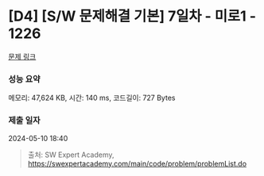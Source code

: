 # [D4] [S/W 문제해결 기본] 7일차 - 미로1 - 1226 

[문제 링크](https://swexpertacademy.com/main/code/problem/problemDetail.do?contestProbId=AV14vXUqAGMCFAYD) 

### 성능 요약

메모리: 47,624 KB, 시간: 140 ms, 코드길이: 727 Bytes

### 제출 일자

2024-05-10 18:40



> 출처: SW Expert Academy, https://swexpertacademy.com/main/code/problem/problemList.do